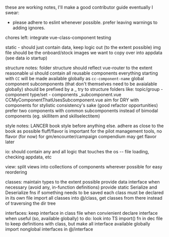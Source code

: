 these are working notes, I'll make a good contributor guide eventually I swear:

- please adhere to eslint whenever possible. prefer leaving warnings to adding ignores.

chores left:
integrate vue-class-component
testing

static -
should just contain data, keep logic out (to the extent possible)
img file should be the onboard/stock images we want to copy over into appdata (see data io startup)

structure notes:
folder structure should reflect vue-router to the extent reasonable
ui should contain all reusable components
everything starting with `CC` will be made available globally as `cc-component-name`
global component subcomponents (that don't themselves need to be avaialable globally) should be prefixed by a \_
try to structure folders like:
topic/group - component type/set - components
\_subcomponent.vue
CCMyComponentThatUsesSubcomponent.vue
aim for DRY with components for stylistic consistency's sake (good refactor opportunities)
prefer two components with common subcomponents instead of bimodal components (eg. skillitem and skillselectitem)

style notes:
LANCER book style before anything else. adhere as close to the book as possible
fluff/flavor is important for the pilot management tools, no flavor (for now) for gm/encounter/campaign
compendium may get flavor later

io:
should contain any and all logic that touches the os -- file loading, checking appdata, etc

view:
split views into collections of components wherever possible for easy reordering

classes:
maintain types to the extent possible
provide data interface when necessary (avoid any, in-function definitions)
provide static Serialize and Deserialize fns if something needs to be saved
each class must be declared in its own file
import all classes into @/class, get classes from there instead of traversing the dir tree

interfaces:
keep interface in class file when convienient
declare interface when useful (so, available globally)
to do: look into TS import() fn in dec file to keep definitions with class, but make all interface available globally
import nonglobal interfaces in @/interface
